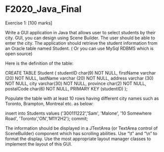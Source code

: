 # F2020_Java_Final

Exercise 1: [100 marks]

Write a GUI application in Java that allows user to select students by their city.
GUI, you can design using Scene Builder.
The user should be able to enter the city. The application should retrieve the student information from an
Oracle table named Student. ( Or you can use MySql RDBMS which is open source)

Here is the definition of the table:

CREATE TABLE Student (
 studentID char(9) NOT NULL,
 firstName varchar (20) NOT NULL,
 lastName varchar (20) NOT NULL,
 address varchar (30) NOT NULL,
 city varchar(30) NOT NULL,
 province char(2) NOT NULL,
 postalCode char(6) NOT NULL,
 PRIMARY KEY (studentID)
);

Populate the table with at least 10 rows having different city names such as Toronto, Brampton, Montreal etc.
as below:

insert into Students values ('300111222','Sam', 'Malone', '10 Somewhere Road', 'Toronto','ON','M1Y2H2');
commit;

The information should be displayed in a JTextArea (or TextArea control of SceneBuilder) component which
has scrolling abilities. Use “\t” and “\n” to format the display.
Use the most appropriate layout manager classes to implement the layout of this GUI.
